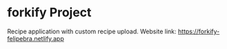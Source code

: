 # forkify Project

Recipe application with custom recipe upload.
Website link: https://forkify-felipebra.netlify.app

